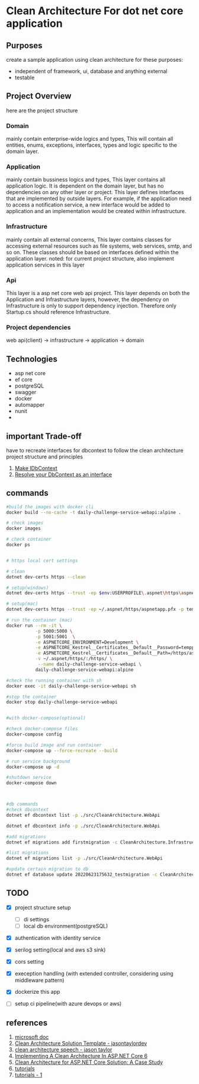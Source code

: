 # Clean Architecture For dot net core application

## Purposes
create a sample application using clean architecture for these purposes: 
 * independent of framework, ui, database and anything external
 * testable


## Project Overview
here are the project structure

### Domain
mainly contain enterprise-wide logics and types,
This will contain all entities, enums, exceptions, interfaces, types and logic specific to the domain layer. 

### Application
mainly contain bussiness logics and types,
This layer contains all application logic. It is dependent on the domain layer, but has no dependencies on any other layer or project. This layer defines interfaces that are implemented by outside layers. For example, if the application need to access a notification service, a new interface would be added to application and an implementation would be created within infrastructure.

### Infrastructure
mainly contain all external concerns,
This layer contains classes for accessing external resources such as file systems, web services, smtp, and so on. These classes should be based on interfaces defined within the application layer.
noted: for current project structure, also implement application services in this layer

### Api
This layer is a asp net core web api project. This layer depends on both the Application and Infrastructure layers, however, the dependency on Infrastructure is only to support dependency injection. Therefore only Startup.cs should reference Infrastructure.

### Project dependencies
web api(client) -> infrastructure -> application -> domain


## Technologies
* asp net core 
* ef core
* postgreSQL
* swagger
* docker
* automapper
* nunit
* 


## important Trade-off
have to recreate interfaces for dbcontext to follow the clean architecture project structure and principles
1. [Make IDbContext](https://github.com/dotnet/efcore/issues/16470)
2. [Resolve your DbContext as an interface](https://www.jerriepelser.com/blog/resolve-dbcontext-as-interface-in-aspnet5-ioc-container/)


## commands
``` bash
#build the images with docker cli
docker build --no-cache -t daily-challenge-service-webapi:alpine .

# check images
docker images

# check container
docker ps


# https local cert settings

# clean
dotnet dev-certs https --clean

# setup(windows)
dotnet dev-certs https --trust -ep $env:USERPROFILE\.aspnet\https\aspnetapp.pfx -p SECRETPASSWORD

# setup(mac)
dotnet dev-certs https --trust -ep ~/.aspnet/https/aspnetapp.pfx -p temppassword

# run the container (mac)
docker run --rm -it \
           -p 5000:5000 \
           -p 5001:5001  \
           -e ASPNETCORE_ENVIRONMENT=Development \
           -e ASPNETCORE_Kestrel__Certificates__Default__Password=temppassword \
           -e ASPNETCORE_Kestrel__Certificates__Default__Path=/https/aspnetapp.pfx \
           -v ~/.aspnet/https/:/https/ \
            --name daily-challenge-service-webapi \
           daily-challenge-service-webapi:alpine

#check the running container with sh
docker exec -it daily-challenge-service-webapi sh

#stop the container
docker stop daily-challenge-service-webapi


#with docker-compose(optional)

#check docker-compose files
docker-compose config

#force build image and run container 
docker-compose up --force-recreate --build 

# run service background
docker-compose up -d

#shutdown service 
docker-compose down



#db commands
#check dbcontext
dotnet ef dbcontext list -p ./src/CleanArchitecture.WebApi

dotnet ef dbcontext info -p ./src/CleanArchitecture.WebApi

#add migrations 
dotnet ef migrations add firstmigration -c CleanArchitecture.Infrastructure.Persistence.TodoListDBContext -s ./src/CleanArchitecture.WebApi/CleanArchitecture.WebApi.csproj -p ./src/CleanArchitecture.Infrastructure/CleanArchitecture.Infrastructure.csproj -o Persistence/Migrations 

#list migrations 
dotnet ef migrations list -p ./src/CleanArchitecture.WebApi

#update certain migration to db
dotnet ef database update 20220623175632_testmigration -c CleanArchitecture.Infrastructure.Persistence.TodoListDBContext -s ./src/CleanArchitecture.WebApi/CleanArchitecture.WebApi.csproj -p ./src/CleanArchitecture.Infrastructure/CleanArchitecture.Infrastructure.csproj
```

## TODO 
- [X] project structure setup
  - [ ] di settings
  - [ ] local db environment(postgreSQL)
- [X] authentication with identity service
- [X] serilog setting(local and aws s3 sink) 
- [X] cors setting
- [X] exeception handling (with extended controller, considering using middleware pattern)
- [X] dockerize this app
- [ ] setup ci pipeline(with azure devops or aws)


## references
1. [microsoft doc](https://docs.microsoft.com/en-us/dotnet/architecture/modern-web-apps-azure/common-web-application-architectures)
2. [Clean Architecture Solution Template - jasontaylordev](https://github.com/jasontaylordev/CleanArchitecture/tree/netcore3.1)
3. [clean architecture speech - jason taylor](https://www.youtube.com/watch?v=dK4Yb6-LxAk)
4. [Implementing A Clean Architecture In ASP.NET Core 6](https://www.c-sharpcorner.com/article/implementing-a-clean-architecture-in-asp-net-core-6/)
5. [Clean Architecture for ASP.NET Core Solution: A Case Study](https://blog.ndepend.com/clean-architecture-for-asp-net-core-solution/)
6. [tutorials](https://www.c-sharpcorner.com/article/implementing-cqrs-and-mediator-patterns-with-asp-net-core-web-api/)
7. [tutorials - 1](https://code-maze.com/cqrs-mediatr-in-aspnet-core/)